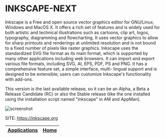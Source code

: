 # INKSCAPE-NEXT

 Inkscape is a Free and open source vector graphics editor for GNU/Linux,
 Windows and MacOS X. It offers a rich set of features and is widely used
 for both artistic and technical illustrations such as cartoons, clip art,
 logos, typography, diagramming and flowcharting. It uses vector graphics
 to allow for sharp printouts and renderings at unlimited resolution and is
 not bound to a fixed number of pixels like raster graphics. Inkscape uses
 the standardized SVG file format as its main format, which is supported by
 many other applications including web browsers.
 It can import and export various file formats, including SVG, AI, EPS, PDF,
 PS and PNG. It has a comprehensive feature set, a simple interface, multi-
 lingual support and is designed to be extensible; users can customize
 Inkscape's functionality with add-ons.
 
 This version is the last available release, so it can be an Alpha, a Beta
 a Release Candidate (RC) or also the Stable release (like the one installed
 using the installation script named "inkscape" in AM and AppMan).
 
 ![screenshot](https://media.inkscape.org/media/resources/file/Inkscape_SS_01.png)
 
 SITE: https://inkscape.org

 | [Applications](https://portable-linux-apps.github.io/apps.html) | [Home](https://portable-linux-apps.github.io)
 | --- | --- |
